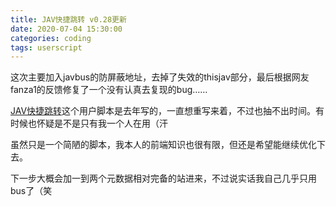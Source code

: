 ```yaml
---
title: JAV快捷跳转 v0.28更新
date: 2020-07-04 15:30:00
categories: coding
tags: userscript
---
```


这次主要加入javbus的防屏蔽地址，去掉了失效的thisjav部分，最后根据网友fanza1的反馈修复了一个没有认真去复现的bug…… 

<!-- more -->

[JAV快捷跳转][1]这个用户脚本是去年写的，一直想重写来着，不过也抽不出时间。有时候也怀疑是不是只有我一个人在用（汗

虽然只是一个简陋的脚本，我本人的前端知识也很有限，但还是希望能继续优化下去。

下一步大概会加一到两个元数据相对完备的站进来，不过说实话我自己几乎只用bus了（笑

[1]: https://sleazyfork.org/en/scripts/377603-jav%E5%BF%AB%E6%8D%B7%E8%B7%B3%E8%BD%AC "JAV快捷跳转"
